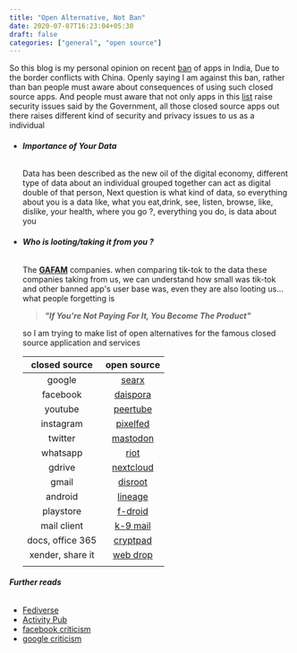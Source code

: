 ```yaml
---
title: "Open Alternative, Not Ban"
date: 2020-07-07T16:23:04+05:30
draft: false
categories: ["general", "open source"]
---
```


So this blog is my personal opinion on recent [ban](https://www.aljazeera.com/news/2020/06/india-bans-59-chinese-apps-border-dispute-200629180545547.html) of apps in India, Due to the border conflicts with China.
Openly saying I am against this ban, rather than ban people must aware about consequences of using such closed source apps.
And people must aware that not only apps in this [list](https://en.wikipedia.org/wiki/List_of_mobile_apps_banned_in_India) raise security issues said by the Government, all those closed source apps out there raises different kind of security and privacy issues to us as a individual

* ###### **Importance of Your Data**
    Data has been described as the new oil of the digital economy, different type of data about an individual grouped together can act as digital double of that person, Next question is what kind of data, so everything about you is a data like, what you eat,drink, see, listen, browse, like, dislike, your health, where you go ?, everything you do, is data about you  

* ###### **Who is looting/taking it from you ?**
    The **[GAFAM](https://en.wikipedia.org/wiki/Big_Tech)** companies. when comparing tik-tok to the data these companies taking from us, we can understand how small was tik-tok and other banned app's  user base was, even they are also looting us... what people forgetting is 
    > **_"If You're Not Paying For It, You Become The Product"_**

    so I am trying to make list of open alternatives for the famous closed source application and services 

    |     closed source      	|                 open source                 	|
    |:-----------------------:	|:-------------------------------------------:	|
    |          google         	|          [searx](https://searx.me/)         	|
    |         facebook        	| [daispora](https://diasporafoundation.org/) 	|
    |         youtube         	|    [peertube](https://joinpeertube.org/)    	|
    |        instagram        	|      [pixelfed](https://pixelfed.org/)      	|
    |           twitter       	|    [mastodon](https://joinmastodon.org/)    	|
    |         whatsapp        	|        [riot](https://about.riot.im/)       	|
    |          gdrive         	|     [nextcloud](https://nextcloud.com/)     	|
    |          gmail          	|      [disroot](https://disroot.org/en)      	|
    |         android         	|      [lineage](https://lineageos.org/)      	|
    |        playstore        	|     [f-droid](https://www.f-droid.org/)     	|
    |       mail client       	|       [k-9 mail](https://k9mail.app/)       	|
    |   docs, office 365 	    |  [cryptpad](https://cryptpad.fr/index.html) 	|
    |     xender, share it    	| [web drop](https://sharethisfile.online/#/) 	|
    |                         	|                                             	|

###### **Further reads**
 * [Fediverse](https://en.wikipedia.org/wiki/Fediverse)
 * [Activity Pub](https://en.wikipedia.org/wiki/ActivityPub)
 * [facebook criticism](https://en.wikipedia.org/wiki/Criticism_of_Facebook)
 * [google criticism](https://en.wikipedia.org/wiki/Criticism_of_Google)
 